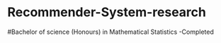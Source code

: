 # Recommender-System-research

#Bachelor of science (Honours) in Mathematical Statistics 
-Completed 
